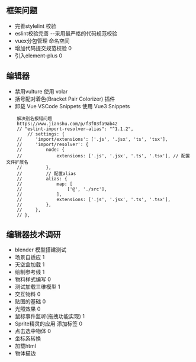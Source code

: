 ## 框架问题
- 完善stylelint 校验
- eslint校验完善 --采用最严格的代码规范校验
- vuex分包管理 命名空间
- 增加代码提交规范校验 0
- 引入element-plus 0

## 编辑器
- 禁用vulture 使用 volar
- 括号配对着色(Bracket Pair Colorizer) 插件
- 卸载 Vue VSCode Snippets 使用 Vue3 Snippets
```
    解决别名报错问题 
    https://www.jianshu.com/p/f3f03fa9ab42
    // "eslint-import-resolver-alias": "^1.1.2",
        // settings: {
    //     'import/extensions': ['.js', '.jsx', 'ts', 'tsx'],
    //     'import/resolver': {
    //         node: {
    //             extensions: ['.js', '.jsx', '.ts', '.tsx'], // 配置文件扩展名
    //         },
    //         // 配置alias
    //         alias: {
    //             map: [
    //                 ['@', './src'],
    //             ],
    //             extensions: ['.js', '.jsx', '.ts', '.tsx'],
    //         },
    //     },
    // },
```

## 编辑器技术调研
- blender 模型搭建测试
- 场景自适应 1
- 天空盒加载 1
- 绘制参考线 1
- 物料样式编写 0
- 测试加载三维模型 1
- 交互物料 0
- 贴图的基础 0
- 光照效果 0
- 鼠标事件监听(拖拽功能实现) 1
- Sprite精灵的应用 添加标签 0
- 点击选中物体 0
- 坐标系转换
- 加载html
- 物体描边
